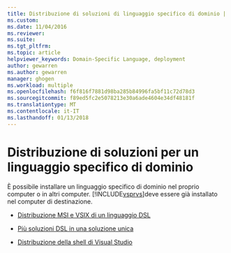 ```yaml
---
title: Distribuzione di soluzioni di linguaggio specifico di dominio | Documenti Microsoft
ms.custom: 
ms.date: 11/04/2016
ms.reviewer: 
ms.suite: 
ms.tgt_pltfrm: 
ms.topic: article
helpviewer_keywords: Domain-Specific Language, deployment
author: gewarren
ms.author: gewarren
manager: ghogen
ms.workload: multiple
ms.openlocfilehash: f6f816f7881d98ba285b84996fa5bf11c72d78d3
ms.sourcegitcommit: f89ed5fc2e5078213e30a6ade4604e34df48181f
ms.translationtype: MT
ms.contentlocale: it-IT
ms.lasthandoff: 01/13/2018
---
```

# <a name="deploying-domain-specific-language-solutions"></a>Distribuzione di soluzioni per un linguaggio specifico di dominio
È possibile installare un linguaggio specifico di dominio nel proprio computer o in altri computer. [!INCLUDE[vsprvs](../code-quality/includes/vsprvs_md.md)]deve essere già installato nel computer di destinazione.  
  
-   [Distribuzione MSI e VSIX di un linguaggio DSL](../modeling/msi-and-vsix-deployment-of-a-dsl.md)  
  
-   [Più soluzioni DSL in una soluzione unica](../modeling/multiple-dsls-in-one-solution.md)  
  
-   [Distribuzione della shell di Visual Studio](../modeling/vs-shell-deployment.md)
